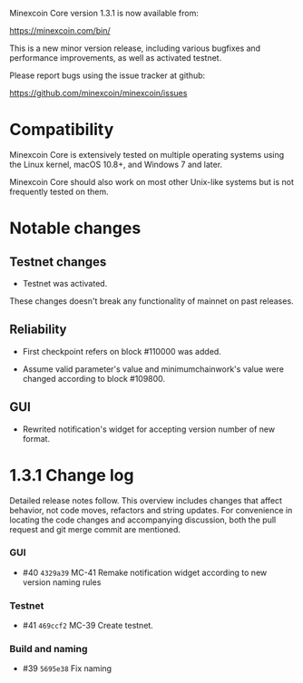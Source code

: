 Minexcoin Core version 1.3.1 is now available from:

  <https://minexcoin.com/bin/>

This is a new minor version release, including various bugfixes and
performance improvements, as well as activated testnet.

Please report bugs using the issue tracker at github:

  <https://github.com/minexcoin/minexcoin/issues>

Compatibility
==============

Minexcoin Core is extensively tested on multiple operating systems using
the Linux kernel, macOS 10.8+, and Windows 7 and later.

Minexcoin Core should also work on most other Unix-like systems but is not
frequently tested on them.

Notable changes
===============

Testnet changes
---------------

- Testnet was activated.

These changes doesn't break any functionality of mainnet on past releases.

Reliability
-----------

- First checkpoint refers on block #110000 was added.

- Assume valid parameter's value and minimumchainwork's value were changed
  according to block #109800.

GUI
---

- Rewrited notification's widget for accepting version number of new format.

1.3.1 Change log
=================

Detailed release notes follow. This overview includes changes that affect
behavior, not code moves, refactors and string updates. For convenience in locating
the code changes and accompanying discussion, both the pull request and
git merge commit are mentioned.

### GUI
- #40 `4329a39` MC-41 Remake notification widget according to new version naming rules

### Testnet
- #41 `469ccf2` MC-39 Create testnet.

### Build and naming
- #39 `5695e38` Fix naming